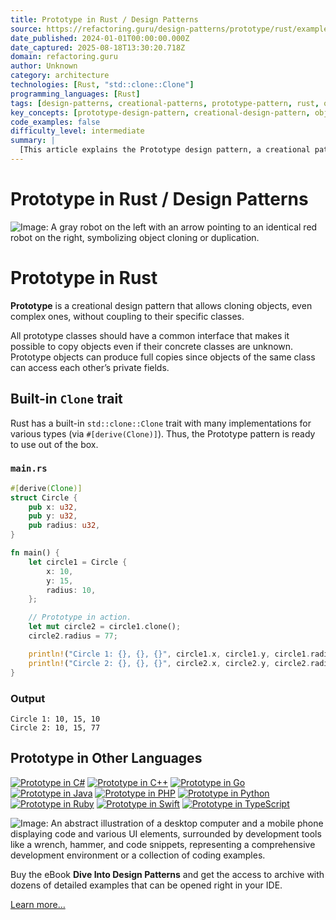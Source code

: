 ```yaml
---
title: Prototype in Rust / Design Patterns
source: https://refactoring.guru/design-patterns/prototype/rust/example#example-0
date_published: 2024-01-01T00:00:00.000Z
date_captured: 2025-08-18T13:30:20.718Z
domain: refactoring.guru
author: Unknown
category: architecture
technologies: [Rust, "std::clone::Clone"]
programming_languages: [Rust]
tags: [design-patterns, creational-patterns, prototype-pattern, rust, object-cloning, traits, software-design]
key_concepts: [prototype-design-pattern, creational-design-pattern, object-cloning, traits, derive-macro]
code_examples: false
difficulty_level: intermediate
summary: |
  [This article explains the Prototype design pattern, a creational pattern focused on cloning objects without tight coupling to their specific classes. It demonstrates how Rust's built-in `std::clone::Clone` trait simplifies the implementation of this pattern. A practical code example shows how to use `#[derive(Clone)]` on a struct to enable easy object duplication. The example illustrates that modifications to the cloned object do not affect the original, showcasing the pattern's utility. The article also highlights the pattern's applicability across various other programming languages.]
---
```

# Prototype in Rust / Design Patterns

![Image: A gray robot on the left with an arrow pointing to an identical red robot on the right, symbolizing object cloning or duplication.](/images/patterns/cards/prototype-mini.png?id=bc3046bb39ff36574c08d49839fd1c8e)

# Prototype in Rust

**Prototype** is a creational design pattern that allows cloning objects, even complex ones, without coupling to their specific classes.

All prototype classes should have a common interface that makes it possible to copy objects even if their concrete classes are unknown. Prototype objects can produce full copies since objects of the same class can access each other’s private fields.

## Built-in `Clone` trait

Rust has a built-in `std::clone::Clone` trait with many implementations for various types (via `#[derive(Clone)]`). Thus, the Prototype pattern is ready to use out of the box.

### `main.rs`

```rust
#[derive(Clone)]
struct Circle {
    pub x: u32,
    pub y: u32,
    pub radius: u32,
}

fn main() {
    let circle1 = Circle {
        x: 10,
        y: 15,
        radius: 10,
    };

    // Prototype in action.
    let mut circle2 = circle1.clone();
    circle2.radius = 77;

    println!("Circle 1: {}, {}, {}", circle1.x, circle1.y, circle1.radius);
    println!("Circle 2: {}, {}, {}", circle2.x, circle2.y, circle2.radius);
}
```

### Output

```
Circle 1: 10, 15, 10
Circle 2: 10, 15, 77
```

## Prototype in Other Languages

[![Prototype in C#](/images/patterns/icons/csharp.svg?id=da64592defc6e86d57c39c66e9de3e58)](/design-patterns/prototype/csharp/example "Prototype in C#") [![Prototype in C++](/images/patterns/icons/cpp.svg?id=f7782ed8b8666246bfcc3f8fefc3b858)](/design-patterns/prototype/cpp/example "Prototype in C++") [![Prototype in Go](/images/patterns/icons/go.svg?id=1a89927eb99b1ea3fde7701d97970aca)](/design-patterns/prototype/go/example "Prototype in Go") [![Prototype in Java](/images/patterns/icons/java.svg?id=e6d87e2dca08c953fe3acd1275ed4f4e)](/design-patterns/prototype/java/example "Prototype in Java") [![Prototype in PHP](/images/patterns/icons/php.svg?id=be1906eb26b71ec1d3b93720d6156618)](/design-patterns/prototype/php/example "Prototype in PHP") [![Prototype in Python](/images/patterns/icons/python.svg?id=6d815d43c0f7050a1151b43e51569c9f)](/design-patterns/prototype/python/example "Prototype in Python") [![Prototype in Ruby](/images/patterns/icons/ruby.svg?id=b065b718c914bf8e960ef731600be1eb)](/design-patterns/ruby/example "Prototype in Ruby") [![Prototype in Swift](/images/patterns/icons/swift.svg?id=0b716c2d52ec3a48fbe91ac031070c1d)](/design-patterns/prototype/swift/example "Prototype in Swift") [![Prototype in TypeScript](/images/patterns/icons/typescript.svg?id=2239d0f16cb703540c205dd8cb0c0cb7)](/design-patterns/prototype/typescript/example "Prototype in TypeScript")

![Image: An abstract illustration of a desktop computer and a mobile phone displaying code and various UI elements, surrounded by development tools like a wrench, hammer, and code snippets, representing a comprehensive development environment or a collection of coding examples.](/images/patterns/banners/examples-ide.png?id=3115b4b548fb96b75974e2de8f4f49bc)

Buy the eBook **Dive Into Design Patterns** and get the access to archive with dozens of detailed examples that can be opened right in your IDE.

[Learn more…](/design-patterns/book)